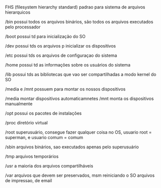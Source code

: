 FHS (filesystem hierarchy standard)
padrao para sistema de arquivos hierarquicos

/bin
possui todos os arquivos binários, são todos os arquivos executados pelo processador

/boot 
possui td para inicialização do SO

/dev
possui tds os arquivos p inicializar os dispositivos

/etc
possui tds os arquivos de configuraçao do sistema

/home
possui td as informações sobre os usuários do sistema

/lib
possui tds as bibliotecas que vao ser compartilhadas a modo kernel do SO

/media e /mnt
possuem para montar os nossos dispositivos

/media montar dispositivos automaticamnetes
/mnt monta os dispositivos manualmente

/opt 
possui os pacotes de instalações

/proc
diretório virtual

/root
superusuário, consegue fazer qualquer coisa no OS, usuario root = superman, e usuario comum = comum

/sbin
arquivos binários, sao executados apenas pelo superusuário

/tmp
arquivos temporários

/usr
a maioria dos arquivos compartilháveis

/var
arquivos que devem ser preservados, msm reiniciando o SO
arquivos de impressao, de email

